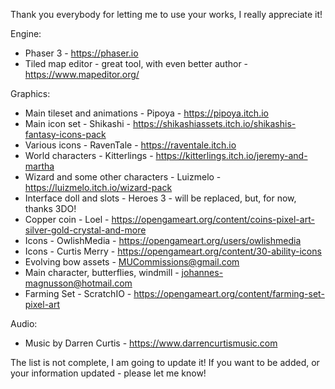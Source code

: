 Thank you everybody for letting me to use your works, I really appreciate it!

Engine:
- Phaser 3 - https://phaser.io
- Tiled map editor - great tool, with even better author - https://www.mapeditor.org/

Graphics:
- Main tileset and animations - Pipoya - https://pipoya.itch.io
- Main icon set - Shikashi - https://shikashiassets.itch.io/shikashis-fantasy-icons-pack
- Various icons - RavenTale - https://raventale.itch.io
- World characters - Kitterlings - https://kitterlings.itch.io/jeremy-and-martha
- Wizard and some other characters - Luizmelo - https://luizmelo.itch.io/wizard-pack
- Interface doll and slots - Heroes 3 - will be replaced, but, for now, thanks 3DO!
- Copper coin - Loel - https://opengameart.org/content/coins-pixel-art-silver-gold-crystal-and-more
- Icons - OwlishMedia - https://opengameart.org/users/owlishmedia
- Icons - Curtis Merry - https://opengameart.org/content/30-ability-icons
- Evolving bow assets - MUCommissions@gmail.com
- Main character, butterflies, windmill - johannes-magnusson@hotmail.com
- Farming Set - ScratchIO - https://opengameart.org/content/farming-set-pixel-art

Audio:
- Music by Darren Curtis - https://www.darrencurtismusic.com

The list is not complete, I am going to update it! If you want to be added, or your information updated - please let me know!
